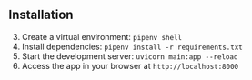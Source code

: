


## Installation
3. Create a virtual environment: `pipenv shell`
5. Install dependencies: `pipenv install -r requirements.txt`
7. Start the development server: `uvicorn main:app --reload`
8. Access the app in your browser at `http://localhost:8000`






